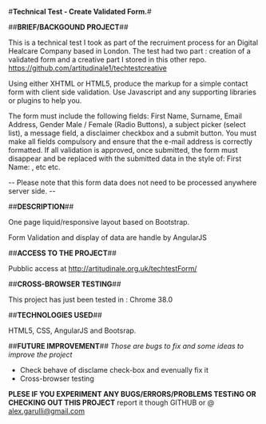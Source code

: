 #<b>Technical Test - Create Validated Form.</b>#

##<b>BRIEF/BACKGOUND PROJECT</b>##

This is a technical test I took as part of the recruiment process for an Digital Healcare Company based in London.
The test had two part : creation of a validated form and a creative part I stored in this other repo. https://github.com/artitudinale1/techtestcreative 


Using either XHTML or HTML5, produce the markup for a simple contact form with client side validation. Use Javascript and any supporting libraries or plugins to help you.

The form must include the following fields:  First Name, Surname, Email Address, Gender Male / Female (Radio Buttons), a subject picker (select list), a message field, a disclaimer checkbox and a submit button. You must make all fields compulsory and ensure that the e-mail address is correctly formatted. If all validation is approved, once submitted, the form must disappear and be replaced with the submitted data in the style of: First Name: <first name>, etc etc.  

-- Please note that this form data does not need to be processed anywhere server side. --

##<b>DESCRIPTION</b>##

One page liquid/responsive layout based on Bootstrap.

Form Validation and display of data are handle by AngularJS 

##<b>ACCESS TO THE PROJECT</b>##

Pubblic access at http://artitudinale.org.uk/techtestForm/

##<b>CROSS-BROWSER TESTING</b>##

This project has just been tested in : Chrome 38.0

##<b>TECHNOLOGIES USED</b>##

HTML5, CSS, AngularJS and Bootsrap.

##<b>FUTURE IMPROVEMENT</b>##
<i>Those are bugs to fix and some ideas to improve the project</i>

  - Check behave of disclame check-box and evenually fix it
  - Cross-browser testing
  

<b>PLESE IF YOU EXPERIMENT ANY BUGS/ERRORS/PROBLEMS TESTiNG OR CHECKING OUT THIS PROJECT</b> report it though GITHUB or @ alex.garulli@gmail.com
